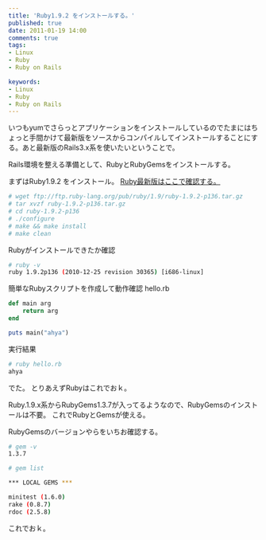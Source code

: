 ```yaml
---
title: 'Ruby1.9.2 をインストールする。'
published: true
date: 2011-01-19 14:00
comments: true
tags:
- Linux
- Ruby
- Ruby on Rails

keywords:
- Linux
- Ruby
- Ruby on Rails
---
```

いつもyumでさらっとアプリケーションをインストールしているのでたまにはちょっと手間かけて最新版をソースからコンパイルしてインストールすることにする。あと最新版のRails3.x系を使いたいということで。

Rails環境を整える準備として、RubyとRubyGemsをインストールする。


まずはRuby1.9.2 をインストール。
[Ruby最新版はここで確認する。](http://www.ruby-lang.org/ja/downloads/ "Ruby最新版はここで確認する。")

```sh
# wget ftp://ftp.ruby-lang.org/pub/ruby/1.9/ruby-1.9.2-p136.tar.gz
# tar xvzf ruby-1.9.2-p136.tar.gz
# cd ruby-1.9.2-p136
# ./configure
# make && make install
# make clean
```

Rubyがインストールできたか確認
```sh
# ruby -v
ruby 1.9.2p136 (2010-12-25 revision 30365) [i686-linux]
```

簡単なRubyスクリプトを作成して動作確認
hello.rb
```ruby
def main arg
    return arg
end

puts main("ahya")
```

実行結果
```sh
# ruby hello.rb
ahya
```

でた。
とりあえずRubyはこれでおｋ。

Ruby.1.9.x系からRubyGems1.3.7が入ってるようなので、RubyGemsのインストールは不要。
これでRubyとGemsが使える。

RubyGemsのバージョンやらをいちお確認する。
```sh
# gem -v
1.3.7

# gem list

*** LOCAL GEMS ***

minitest (1.6.0)
rake (0.8.7)
rdoc (2.5.8)
```

これでおｋ。